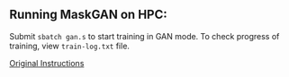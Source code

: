 
## Running MaskGAN on HPC:

Submit `sbatch gan.s` to start training in GAN mode. To check progress of training, view `train-log.txt` file. 

[Original Instructions](https://github.com/tensorflow/models/tree/master/research/maskgan)
